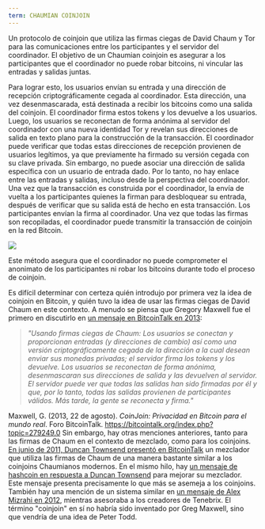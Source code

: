 ```yaml
---
term: CHAUMIAN COINJOIN
---
```


Un protocolo de coinjoin que utiliza las firmas ciegas de David Chaum y Tor para las comunicaciones entre los participantes y el servidor del coordinador. El objetivo de un Chaumian coinjoin es asegurar a los participantes que el coordinador no puede robar bitcoins, ni vincular las entradas y salidas juntas.

Para lograr esto, los usuarios envían su entrada y una dirección de recepción criptográficamente cegada al coordinador. Esta dirección, una vez desenmascarada, está destinada a recibir los bitcoins como una salida del coinjoin. El coordinador firma estos tokens y los devuelve a los usuarios. Luego, los usuarios se reconectan de forma anónima al servidor del coordinador con una nueva identidad Tor y revelan sus direcciones de salida en texto plano para la construcción de la transacción. El coordinador puede verificar que todas estas direcciones de recepción provienen de usuarios legítimos, ya que previamente ha firmado su versión cegada con su clave privada. Sin embargo, no puede asociar una dirección de salida específica con un usuario de entrada dado. Por lo tanto, no hay enlace entre las entradas y salidas, incluso desde la perspectiva del coordinador. Una vez que la transacción es construida por el coordinador, la envía de vuelta a los participantes quienes la firman para desbloquear su entrada, después de verificar que su salida está de hecho en esta transacción. Los participantes envían la firma al coordinador. Una vez que todas las firmas son recopiladas, el coordinador puede transmitir la transacción de coinjoin en la red Bitcoin.

![](../../dictionnaire/assets/38.png)

Este método asegura que el coordinador no puede comprometer el anonimato de los participantes ni robar los bitcoins durante todo el proceso de coinjoin.

Es difícil determinar con certeza quién introdujo por primera vez la idea de coinjoin en Bitcoin, y quién tuvo la idea de usar las firmas ciegas de David Chaum en este contexto. A menudo se piensa que Gregory Maxwell fue el primero en discutirlo en [un mensaje en BitcoinTalk en 2013](https://bitcointalk.org/index.php?topic=279249.0):

> *"Usando firmas ciegas de Chaum: Los usuarios se conectan y proporcionan entradas (y direcciones de cambio) así como una versión criptográficamente cegada de la dirección a la cual desean enviar sus monedas privadas; el servidor firma los tokens y los devuelve. Los usuarios se reconectan de forma anónima, desenmascaran sus direcciones de salida y las devuelven al servidor. El servidor puede ver que todas las salidas han sido firmadas por él y que, por lo tanto, todas las salidas provienen de participantes válidos. Más tarde, la gente se reconecta y firma."*

Maxwell, G. (2013, 22 de agosto). *CoinJoin: Privacidad en Bitcoin para el mundo real*. Foro BitcoinTalk. https://bitcointalk.org/index.php?topic=279249.0
Sin embargo, hay otras menciones anteriores, tanto para las firmas de Chaum en el contexto de mezclado, como para los coinjoins. [En junio de 2011, Duncan Townsend presentó en BitcoinTalk](https://bitcointalk.org/index.php?topic=12751.0) un mezclador que utiliza las firmas de Chaum de una manera bastante similar a los coinjoins Chaumianos modernos. En el mismo hilo, hay [un mensaje de hashcoin en respuesta a Duncan Townsend](https://bitcointalk.org/index.php?topic=12751.msg315793#msg315793) para mejorar su mezclador. Este mensaje presenta precisamente lo que más se asemeja a los coinjoins. También hay una mención de un sistema similar en [un mensaje de Alex Mizrahi en 2012](https://gist.github.com/killerstorm/6f843e1d3ffc38191aebca67d483bd88#file-laundry), mientras asesoraba a los creadores de Tenebrix. El término "coinjoin" en sí no habría sido inventado por Greg Maxwell, sino que vendría de una idea de Peter Todd.